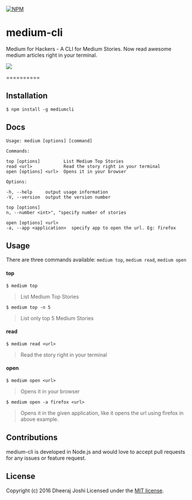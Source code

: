[![NPM](https://nodei.co/npm/mediumcli.png)](https://www.npmjs.com/package/mediumcli)

medium-cli
==========

Medium for Hackers - A CLI for Medium Stories. 
Now read awesome medium articles right in your terminal.

![](http://i.imgur.com/nO3RyMT.gif)

==========
## Installation

`$ npm install -g mediumcli`

## Docs
    Usage: medium [options] [command]

    Commands:

    top [options]         List Medium Top Stories
    read <url>            Read the story right in your terminal
    open [options] <url>  Opens it in your browser

    Options:

    -h, --help     output usage information
    -V, --version  output the version number
    
    top [options]
    n, --number <int>", "specify number of stories
    
    open [options] <url>
    -a, --app <application>  specify app to open the url. Eg: firefox
    
## Usage
There are three commands available: `medium top`, `medium read`, `medium open`

#### top
`$ medium top`

> List Medium Top Stories
    
`$ medium top -n 5`

> List only top 5 Medium Stories

#### read
`$ medium read <url>`

> Read the story right in your terminal

#### open
`$ medium open <url>`

> Opens it in your browser

`$ medium open -a firefox <url>`

> Opens it in the given application, like it opens the url using firefox in above example.


## Contributions
medium-cli is developed in Node.js and would love to accept pull requests for any issues or feature request.

## License
Copyright (c) 2016 Dheeraj Joshi
Licensed under the [MIT license](http://opensource.org/licenses/MIT).
